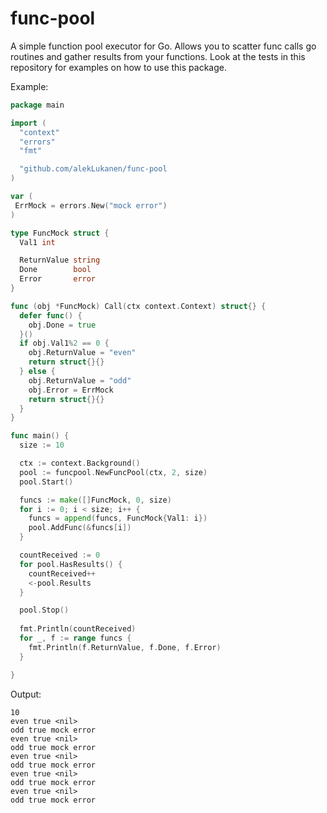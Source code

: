 # func-pool

A simple function pool executor for Go. Allows you to scatter 
func calls go routines and gather results from your functions. 
Look at the tests in this repository for examples on how to
use this package.

Example:
```go
package main

import (
  "context"
  "errors"
  "fmt"

  "github.com/alekLukanen/func-pool
)

var (
 ErrMock = errors.New("mock error")
)

type FuncMock struct {
  Val1 int

  ReturnValue string
  Done        bool
  Error       error
}

func (obj *FuncMock) Call(ctx context.Context) struct{} {
  defer func() {
    obj.Done = true
  }()
  if obj.Val1%2 == 0 {
    obj.ReturnValue = "even"
    return struct{}{}
  } else {
    obj.ReturnValue = "odd"
    obj.Error = ErrMock
    return struct{}{}
  }
}

func main() {
  size := 10

  ctx := context.Background()
  pool := funcpool.NewFuncPool(ctx, 2, size)
  pool.Start()

  funcs := make([]FuncMock, 0, size)
  for i := 0; i < size; i++ {
    funcs = append(funcs, FuncMock{Val1: i})
    pool.AddFunc(&funcs[i])
  }

  countReceived := 0
  for pool.HasResults() {
    countReceived++
    <-pool.Results
  }

  pool.Stop()
 
  fmt.Println(countReceived)
  for _, f := range funcs {
    fmt.Println(f.ReturnValue, f.Done, f.Error)
  }

}

```

Output:
```shell
10
even true <nil>
odd true mock error
even true <nil>
odd true mock error
even true <nil>
odd true mock error
even true <nil>
odd true mock error
even true <nil>
odd true mock error
```

